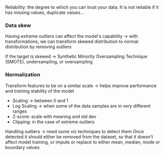 
Reliability: the degree to which you can trust your data.  It is not reliable if it has missing values, duplicate values...

### Data skew

Having extreme outliers can affect the model's capability -> with transformations, we can transform skewed distribution to normal distribution by removing outliers

If the target is skewed -> Synthetic Minority Oversampling Technique (SMOTE), undersampling, or oversampling

### Normalization

Transform features to be on a similar scale -> helps improve performance and training stability of the model

- Scaling -> between 0 and 1 
- Log Scaling -> when some of the data samples are in very different ranges
- Z-score: scale with meaning and std dev
- Clipping: in the case of extreme outliers


Handling outliers -> need some viz techniques to detect them
Once detected it should either be removed from the dataset, so that it doesn't affect model training, or impute or replace to either mean, median, mode or boundary values

